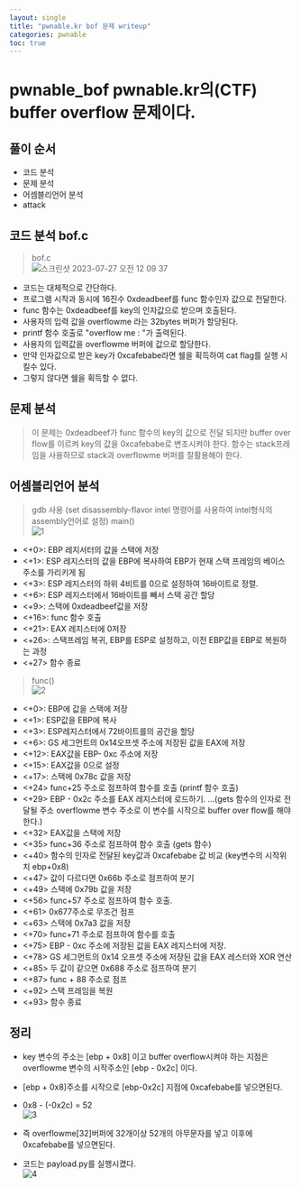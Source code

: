 ```yaml
---
layout: single
title: "pwnable.kr bof 문제 writeup"
categories: pwnable
toc: true
---
```


# pwnable_bof pwnable.kr의(CTF) buffer overflow 문제이다. 
## 풀이 순서
- 코드 분석
- 문제 분석
- 어셈블리언어 분석
- attack

## 코드 분석 bof.c
> bof.c <br>
![스크린샷 2023-07-27 오전 12 09 37](https://github.com/hanmin0512/pwnable_bof/assets/37041208/fe8fe4c9-9535-4238-a81e-dfb17c694d69)
- 코드는 대체적으로 간단하다.
- 프로그램 시작과 동시에 16진수 0xdeadbeef를 func 함수인자 값으로 전달한다.
- func 함수는 0xdeadbeef를 key의 인자값으로 받으며 호출된다.
- 사용자의 입력 값을  overflowme 라는 32bytes 버퍼가 할당된다.
- printf 함수 호출로 "overflow me : "가 출력된다.
- 사용자의 입력값을 overflowme 버퍼에 값으로 할당한다.
- 만약 인자값으로 받은 key가 0xcafebabe라면 쉘을 획득하여 cat flag를 실행 시킬수 있다.
- 그렇지 않다면 쉘을 획득할 수 없다.

## 문제 분석
> 이 문제는 0xdeadbeef가 func 함수의 key의 값으로 전달 되지만 buffer over flow를 이르켜 key의 값을 0xcafebabe로 변조시켜야 한다.
> 함수는 stack프레임을 사용하므로 stack과 overflowme 버퍼를 잘활용해야 한다.

## 어셈블리언어 분석
> gdb 사용 (set disassembly-flavor intel 명령어를 사용하여 intel형식의 assembly언어로 설정)
> main() <br>
![1](https://github.com/hanmin0512/pwnable_bof/assets/37041208/daddcdf3-f1cc-49af-bc03-70544facdda1)
- <+0>: EBP 레지서터의 값을 스택에 저장
- <+1>: ESP 레지스터의 값을 EBP에 복사하여 EBP가 현재 스택 프레임의 베이스 주소를 가리키게 됨
- <+3>: ESP 레지스터의 하위 4비트를 0으로 설정하여 16바이트로 정렬.
- <+6>: ESP 레지스터에서 16바이트를 빼서 스택 공간 할당
- <+9>: 스택에 0xdeadbeef값을 저장
- <+16>: func 함수 호출
- <+21>: EAX 레지스터에 0저장
- <+26>: 스택프레임 복귀, EBP를 ESP로 설정하고, 이전 EBP값을 EBP로 복원하는 과정
- <+27> 함수 종료

> func() <br>
![2](https://github.com/hanmin0512/pwnable_bof/assets/37041208/1230e3e7-ed3b-4802-8a2b-0b86f239333c)
- <+0>: EBP에 값을 스택에 저장
- <+1>: ESP값을 EBP에 복사
- <+3>: ESP레지스터에서 72바이트를의 공간을 할당
- <+6>: GS 세그먼트의 0x14오프셋 주소에 저장된 값을 EAX에 저장
- <+12>: EAX값을 EBP- 0xc 주소에 저장
- <+15>: EAX값을 0으로 설정
- <+17>: 스택에 0x78c 값을 저장
- <+24> func+25 주소로 점프하여 함수를 호출 (printf 함수 호출)
- <+29> EBP - 0x2c 주소를 EAX 레지스터에 로드하기. …(gets 함수의 인자로 전달될 주소 overflowme 변수 주소로 이 변수를 시작으로 buffer over flow를 해야한다.)
- <+32> EAX값을 스택에 저장
- <+35> func+36 주소로 점프하여 함수 호출 (gets 함수)
- <+40> 함수의 인자로 전달된 key값과 0xcafebabe 값 비교 (key변수의 시작위치 ebp+0x8)
- <+47> 값이 다르다면 0x66b 주소로 점프하여 분기
- <+49> 스택에 0x79b 값을 저장
- <+56> func+57 주소로 점프하여 함수 호출.
- <+61> 0x677주소로 무조건 점프
- <+63> 스택에 0x7a3 값을 저장
- <+70> func+71 주소로 점프하여 함수를 호출
- <+75> EBP - 0xc 주소에 저장된 값을 EAX 레지스터에 저장.
- <+78> GS 세그먼트의 0x14 오프셋 주소에 저장된 값을 EAX 레스터와 XOR 연산
- <+85> 두 값이 같으면 0x688 주소로 점프하여 분기
- <+87> func + 88 주소로 점프
- <+92> 스택 프레임을 복원
- <+93> 함수 종료

## 정리
- key 변수의 주소는 [ebp + 0x8] 이고 buffer overflow시켜야 하는 지점은 overflowme 변수의 시작주소인 [ebp - 0x2c] 이다.
- [ebp + 0x8]주소를 시작으로 [ebp-0x2c] 지점에 0xcafebabe를 넣으면된다.
- 0x8 - (-0x2c) = 52 <br>
![3](https://github.com/hanmin0512/pwnable_bof/assets/37041208/d57ab00b-ce2f-46f5-b921-7bd75171b613)

- 즉 overflowme[32]버퍼에 32개이상 52개의 아무문자를 넣고 이후에 0xcafebabe를 넣으면된다.
- 코드는 payload.py를 실행시켰다. <br>
![4](https://github.com/hanmin0512/pwnable_bof/assets/37041208/b0404160-e2cf-4f0a-9c92-f0f0dcbe3aac)
  
